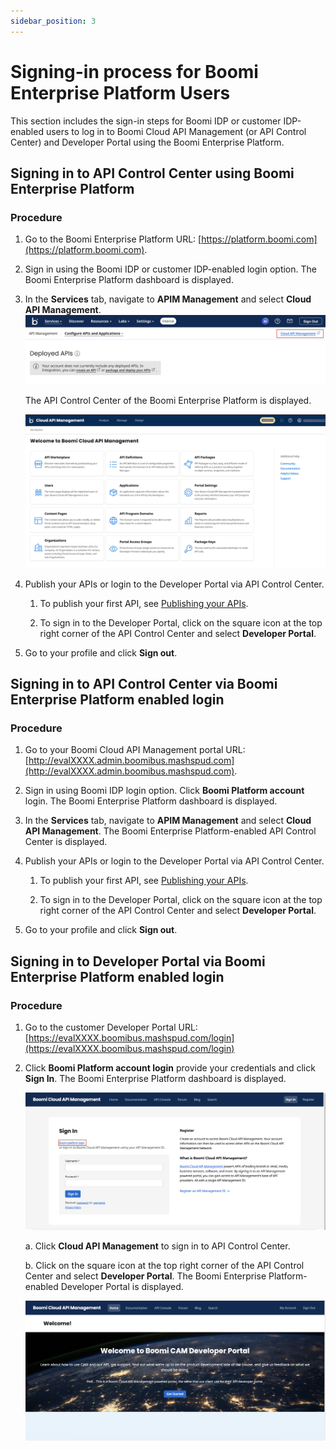 ```yaml
---
sidebar_position: 3
---
```


# Signing-in process for Boomi Enterprise Platform Users

This section includes the sign-in steps for Boomi IDP or customer IDP-enabled users to log in to Boomi Cloud API Management (or API Control Center) and Developer Portal using the Boomi Enterprise Platform. 

## Signing in to API Control Center using Boomi Enterprise Platform

<head>
  <meta name="guidename" content="API Management"/>
  <meta name="context" content="GUID-2b201f2a-dbf8-420a-a96c-4ad7fd6321ed"/>
</head>

### Procedure

1. Go to the Boomi Enterprise Platform URL: [https://platform.boomi.com](https://platform.boomi.com).

2. Sign in using the Boomi IDP or customer IDP-enabled login option. The Boomi Enterprise Platform dashboard is displayed.

3. In the **Services** tab, navigate to **APIM Management** and select **Cloud API Management**.
    ![](../../Images/cloud_api_management_link_in_platform.png)

    The API Control Center of the Boomi Enterprise Platform is displayed. 

    ![](../../Images/platform_api_cc_homepage.png)


4. Publish your APIs or login to the Developer Portal via API Control Center. 

    1. To publish your first API, see [Publishing your APIs](../../GettingStarted/APIPublishing/Publishing_steps/Publishing_your_APIs.md).
    
    2. To sign in to the Developer Portal, click on the square icon at the top right corner of the API Control Center and select **Developer Portal**.

5. Go to your profile and click **Sign out**. 

## Signing in to API Control Center via Boomi Enterprise Platform enabled login

### Procedure

1. Go to your Boomi Cloud API Management portal URL: [http://evalXXXX.admin.boomibus.mashspud.com](http://evalXXXX.admin.boomibus.mashspud.com).

2. Sign in using Boomi IDP login option. Click **Boomi Platform account** login. The Boomi Enterprise Platform dashboard is displayed.

3. In the **Services** tab, navigate to **APIM Management** and select **Cloud API Management**. The Boomi Enterprise Platform-enabled API Control Center is displayed. 

4. Publish your APIs or login to the Developer Portal via API Control Center. 

    1. To publish your first API, see [Publishing your APIs](../../GettingStarted/APIPublishing/Publishing_steps/Publishing_your_APIs.md).

    2. To sign in to the Developer Portal, click on the square icon at the top right corner of the API Control Center and select **Developer Portal**.

5. Go to your profile and click **Sign out**. 


## Signing in to Developer Portal via Boomi Enterprise Platform enabled login

### Procedure

1. Go to the customer Developer Portal URL: [https://evalXXXX.boomibus.mashspud.com/login](https://evalXXXX.boomibus.mashspud.com/login)
   
2. Click **Boomi Platform account login** provide your credentials and click **Sign In**. The Boomi Enterprise Platform dashboard is displayed.

    ![](../../Images/platform_login_link_in_devloper_portal.png)

    a. Click **Cloud API Management** to sign in to API Control Center. 

    b. Click on the square icon at the top right corner of the API Control Center and select **Developer Portal**. The Boomi Enterprise Platform-enabled Developer Portal is displayed. 

    ![](../../Images/platform_enabled_developer_portal.png)        